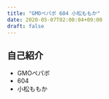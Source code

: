 ```yaml
---
title: "GMOペパボ 604 小松ももか"
date: 2020-05-07T02:00:04+09:00
draft: false
---
```


## 自己紹介
- GMOペパボ
- 604
- 小松ももか
